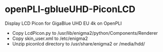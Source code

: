 # openPLI-gblueUHD-PiconLCD
Display LCD Picon for GigaBlue UHD EU 4k on OpenPLI

- Copy LcdPicon.py to /usr/lib/enigma2/python/Components/Renderer
- Copy skin_user.xml to /etc/enigma2
- Unzip piconlcd directory to /usr/share/enigma2 or /media/hdd/
